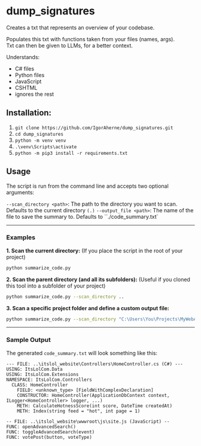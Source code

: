 # dump_signatures
Creates a txt that represents an overview of your codebase.

Populates this txt with functions taken from your files (names, args).</br>
Txt can then be given to LLMs, for a better context.

Understands:
- C# files
- Python files
- JavaScript 
- CSHTML
- ignores the rest

## Installation:

1) `git clone https://github.com/IgorAherne/dump_signatures.git`
2) `cd dump_signatures`
3) `python -m venv venv`
4) `.\venv\Scripts\activate`
5) `python -m pip3 install -r requirements.txt`

## Usage

The script is run from the command line and accepts two optional arguments:

`--scan_directory <path>`: The path to the directory you want to scan. Defaults to the current directory `(.)`
`--output_file <path>`: The name of the file to save the summary to. Defaults to ``./code_summary.txt`

---

### Examples

**1. Scan the current directory:**
(If you place the script in the root of your project)
```bash
python summarize_code.py
```

**2. Scan the parent directory (and all its subfolders):**
(Useful if you cloned this tool into a subfolder of your project)
```bash
python summarize_code.py --scan_directory ..
```

**3. Scan a specific project folder and define a custom output file:**
```bash
python summarize_code.py --scan_directory "C:\Users\You\Projects\MyWebApp" --output_file "my_webapp_summary.txt"
```

---

### Sample Output

The generated `code_summary.txt` will look something like this:

```
--- FILE: ..\itslol_website\Controllers\HomeController.cs (C#) ---
USING: ItsLolCom.Data
USING: ItsLolCom.Extensions
NAMESPACE: ItsLolCom.Controllers
  CLASS: HomeController
    FIELD: <unknown_type> [FieldWithComplexDeclaration]
    CONSTRUCTOR: HomeController(ApplicationDbContext context, ILogger<HomeController> logger, ...)
    METH: CalculateHotnessScore(int score, DateTime createdAt)
    METH: Index(string feed = "hot", int page = 1)

-- FILE: ..\itslol_website\wwwroot\js\site.js (JavaScript) --
FUNC: openAdvancedSearch()
FUNC: toggleAdvancedSearch(event)
FUNC: votePost(button, voteType)
```

